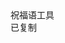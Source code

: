 <html lang="zh-CN">
<head>
  <meta charset="UTF-8">
  <meta name="viewport" content="width=device-width, initial-scale=1.0">
  <title>祝福语</title>
  <script src="https://cdn.tailwindcss.com"></script>
  <link href="https://cdn.jsdelivr.net/npm/font-awesome@4.7.0/css/font-awesome.min.css" rel="stylesheet">
  
  <script>
    tailwind.config = {
      theme: {
        extend: {
          colors: {
            primary: '#165DFF',
            success: '#00B42A',
            neutral: '#F5F7FA',
            'neutral-light': '#F9FAFB',
          },
          fontFamily: {
            inter: ['Inter', 'system-ui', 'sans-serif'],
          },
          boxShadow: {
            'micro': '0 1px 4px rgba(0,0,0,0.05)',
          },
          borderRadius: {
            'sm': '4px',
          }
        },
      }
    }
  </script>
  
  <style type="text/tailwindcss">
    body {
      overscroll-behavior: none;
    }
    .blessing-card {
      transition: transform 0.2s ease, box-shadow 0.2s ease;
    }
    .blessing-card:hover {
      transform: translateX(4px);
      box-shadow: 0 2px 8px rgba(22, 93, 255, 0.1);
    }
  </style>
</head>
<body class="font-inter bg-neutral-light min-h-screen">

  <main class="max-w-6xl mx-auto px-4 pb-12">
    <div class="grid grid-cols-1 gap-3" id="blessingContainer">
      <!-- 祝福语卡片动态生成 -->
    </div>
  </main>

  <footer class="bg-white border-t border-gray-200 py-3">
    <div class="text-center text-xs text-gray-500">
       祝福语工具     </div>
  </footer>

  <div id="toast" class="fixed bottom-6 left-1/2 transform -translate-x-1/2 bg-success text-white px-4 py-2 rounded-sm shadow-md opacity-0 transition-opacity duration-300">
    <i class="fa fa-check mr-1"></i>
    <span>已复制</span>
  </div>

  <script>
       const blessings = [
{id: 1, content: "流萤织梦晚风裁夏"},
{id: 2, content: "愿你夏日清凉舒爽"},
{id: 3, content: "冰镇西瓜甜透你心"},
{id: 4, content: "阳光灿烂笑容常伴"},
{id: 5, content: "树荫清风伴你左右"},
{id: 6, content: "冰棍汽水快乐无限"},
{id: 7, content: "海浪沙滩尽情欢笑"},
{id: 8, content: "向日葵般明媚向阳"},
{id: 9, content: "夏风送爽心情飞扬"},
{id: 10, content: "萤火虫点亮你夏夜"},
{id: 11, content: "所有美好都在盛夏奔向你"},
{id: 12, content: "暑气消散好运常驻"},
{id: 13, content: "清凉一夏自在无忧"},
{id: 14, content: "西瓜空调夏日标配"},
{id: 15, content: "泳池浪花畅快淋漓"},
{id: 16, content: "无"},
{id: 17, content: "愿清凉海风常伴你左右"},
{id: 18, content: "树荫蝉鸣编织夏日乐章"},
{id: 19, content: "冰爽汽水冲走所有烦忧"},
{id: 20, content: "西瓜空调是夏天的真爱"},
{id: 21, content: "星空下畅聊夏夜无限长"},
{id: 22, content: "阳光海浪沙滩笑声飞扬"},
{id: 23, content: "晚风捎来远方的清凉问候"},
{id: 24, content: "所有美好故事都发生在夏天"},
{id: 25, content: "愿你拥有一个难忘的夏日"},
{id: 26, content: "空调房里冰西瓜快乐似神仙"},
{id: 27, content: "冰镇酸梅汤生津"},
{id: 28, content: "荷塘月色送清香"},
{id: 29, content: "晚风轻拂暑气消"},
{id: 30, content: "别院深深夏簟清"},
{id: 31, content: "石榴开遍透帘明"},
{id: 32, content: "荷花芳草垂杨渡"},
{id: 33, content: "荷风送香气"},
{id: 34, content: "竹露滴清响"},
{id: 35, content: "松阴一架半弓苔"},
{id: 36, content: "偶欲看书又懒开"},
{id: 37, content: "竹喧先觉雨"},
{id: 38, content: "山暗已闻雷"},
{id: 39, content: "银烛秋光冷画屏"},
{id: 40, content: "轻罗小扇扑流萤"},
{id: 41, content: "高柳蝉声咽"},
{id: 42, content: "深林鸟影稀"},
{id: 43, content: "雨过不知龙去处"},
{id: 44, content: "一池草色万蛙鸣"},
{id: 45, content: "江南仲夏天"},
{id: 46, content: "时雨下如川"},
{id: 47, content: "卢橘垂金蛋"},
{id: 48, content: "甘蕉吐白莲"},
{id: 49, content: "田家避暑月"},
{id: 50, content: "斗酒共谁欢"},
    ];

    // 渲染函数
    function renderBlessings() {
      const container = document.getElementById('blessingContainer');
      container.innerHTML = blessings.map(blessing => `
        <div class="blessing-card bg-white rounded-sm shadow-micro p-3">
          <div class="flex items-center mb-2">
            <div class="w-6 h-6 bg-primary/10 rounded-full flex items-center justify-center mr-2">
              <span class="text-primary font-semibold text-xs">${blessing.id}</span>
            </div>
            <p class="text-gray-800 text-xs ${blessing.content === '无' ? 'text-gray-400 italic' : ''}">
              ${blessing.content || '（无内容）'}
            </p>
          </div>
          <div class="flex justify-between items-center">
            <span class="text-xs text-gray-400">ID: ${blessing.id.toString().padStart(3, '0')}</span>

            <button class="copy-btn px-8 py-3 bg-primary text-white text-xs rounded-sm" data-id="${blessing.id}">
              <i class="fa fa-copy mr-0.5"></i> 复制
            </button>
          </div>
        </div>
      `).join('');

      // 绑定复制事件
      document.querySelectorAll('.copy-btn').forEach(btn => {
        btn.addEventListener('click', () => {
          const id = parseInt(btn.dataset.id);
          const content = blessings.find(b => b.id === id).content;
          if (content === '无') return showToast('无内容');
          navigator.clipboard.writeText(content).then(() => showToast());
        });
      });
    }

    
    // 初始化渲染
    document.addEventListener('DOMContentLoaded', renderBlessings);

    // 提示框
    function showToast(msg = '已复制') {
      const toast = document.getElementById('toast');
      toast.querySelector('span').textContent = msg;
      toast.classList.add('opacity-100');
      setTimeout(() => toast.classList.remove('opacity-100'), 1500);
    }
  </script>

    
